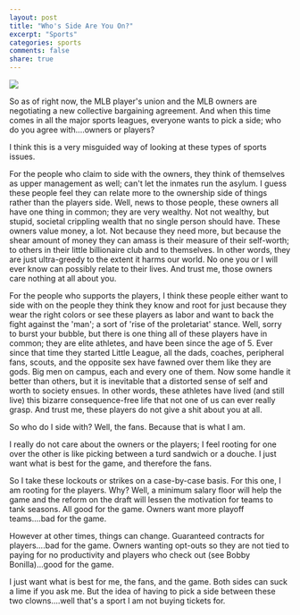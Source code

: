 ```yaml
---
layout: post
title: "Who's Side Are You On?"
excerpt: "Sports"
categories: sports
comments: false
share: true
---
```


![](https://s22927.pcdn.co/wp-content/uploads/2021/12/Tony-Clark-Rob-Manfred.jpg)


So as of right now, the MLB player's union and the MLB owners are negotiating a new collective bargaining agreement. And when this time comes in all the major sports leagues, everyone wants to pick a side; who do you agree with....owners or players?


I think this is a very misguided way of looking at these types of sports issues.

For the people who claim to side with the owners, they think of themselves as upper management as well; can't let the inmates run the asylum. I guess these people feel they can relate more to the ownership side of things rather than the players side. Well, news to those people, these owners all have one thing in common; they are very wealthy. Not not wealthy, but stupid, societal crippling wealth that no single person should have. These owners value money, a lot. Not because they need more, but because the shear amount of money they can amass is their measure of their self-worth; to others in their little billionaire club and to themselves. In other words, they are just ultra-greedy to the extent it harms our world. No one you or I will ever know can possibly relate to their lives. And trust me, those owners care nothing at all about you.


For the people who supports the players, I think these people either want to side with on the people they think they know and root for just because they wear the right colors or see these players as labor and want to back the fight against the 'man'; a sort of 'rise of the proletariat' stance. Well, sorry to burst your bubble, but there is one thing all of these players have in common; they are elite athletes, and have been since the age of 5. Ever since that time they started Little League, all the dads, coaches, peripheral fans, scouts, and the opposite sex have fawned over them like they are gods. Big men on campus, each and every one of them. Now some handle it better than others, but it is inevitable that a distorted sense of self and worth to society ensues. In other words, these athletes have lived (and still live) this bizarre consequence-free life that not one of us can ever really grasp. And trust me, these players do not give a shit about you at all.  

So who do I side with? Well, the fans. Because that is what I am.

I really do not care about the owners or the players; I feel rooting for one over the other is like picking between a turd sandwich or a douche. I just want what is best for the game, and therefore the fans.


So I take these lockouts or strikes on a case-by-case basis. For this one, I am rooting for the players. Why? Well, a minimum salary floor will help the game and the reform on the draft will lessen the motivation for teams to tank seasons. All good for the game. Owners want more playoff teams....bad for the game.

However at other times, things can change. Guaranteed contracts for players....bad for the game. Owners wanting opt-outs so they are not tied to paying for no productivity and players who check out (see Bobby Bonilla)...good for the game. 

I just want what is best for me, the fans, and the game. Both sides can suck a lime if you ask me. But the idea of having to pick a side between these two clowns....well that's a sport I am not buying tickets for.






